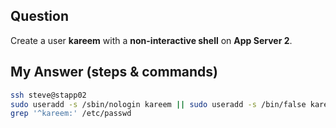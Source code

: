 ## Question
Create a user **kareem** with a **non-interactive shell** on **App Server 2**.

## My Answer (steps & commands)
```bash
ssh steve@stapp02
sudo useradd -s /sbin/nologin kareem || sudo useradd -s /bin/false kareem
grep '^kareem:' /etc/passwd
